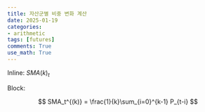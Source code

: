 ```yaml
---
title: 자산군별 비중 변화 계산
date: 2025-01-19
categories: 
- arithmetic
tags: [futures]
comments: True
use_math: True
---
```



Inline: $SMA(k)_{t}$

Block:

$$
SMA_t^{(k)} = \frac{1}{k}\sum_{i=0}^{k-1} P_{t-i} 
$$
